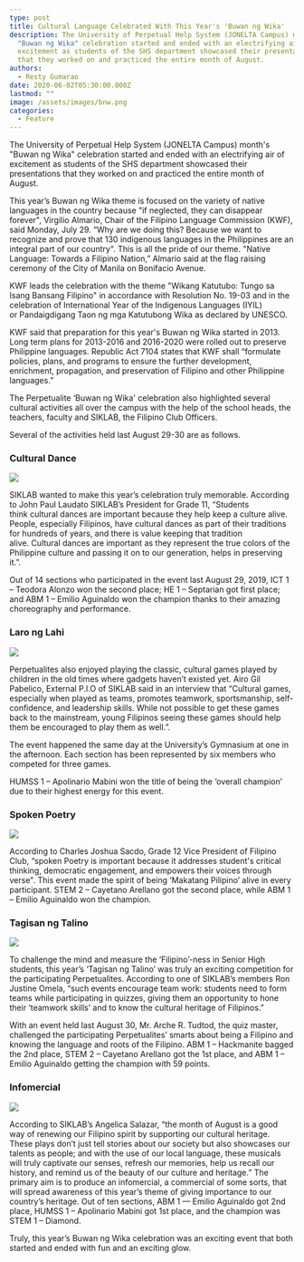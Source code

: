 ```yaml
---
type: post
title: Cultural Language Celebrated With This Year's 'Buwan ng Wika'
description: The University of Perpetual Help System (JONELTA Campus) month's
  "Buwan ng Wika" celebration started and ended with an electrifying air of
  excitement as students of the SHS department showcased their presentations
  that they worked on and practiced the entire month of August.
authors:
  - Resty Gumarao
date: 2020-06-02T05:30:00.000Z
lastmod: ""
image: /assets/images/bnw.png
categories:
  - Feature
---
```

The University of Perpetual Help System (JONELTA Campus) month's "Buwan ng Wika" celebration started and ended with an electrifying air of excitement as students of the SHS department showcased their presentations that they worked on and practiced the entire month of August.

This year’s Buwan ng Wika theme is focused on the variety of native languages in the country ​​because "if neglected, they can disappear forever", Virgilio Almario, Chair of the Filipino Language Commission (KWF), said Monday, July 29. “Why are we doing this? Because we want to recognize and prove that 130 indigenous languages ​​in the Philippines are an integral part of our country". This is all the pride of our theme. "Native Language: Towards a Filipino Nation,” Almario said at the flag raising ceremony of the City of Manila on Bonifacio Avenue. 

KWF leads the celebration with the theme "Wikang Katutubo: Tungo sa Isang Bansang Filipino" in accordance with Resolution No. 19-03 and in the celebration of International Year of the Indigenous Languages (IYIL) or Pandaigdigang Taon ng mga Katutubong Wika as declared by UNESCO. 

KWF said that preparation for this year's Buwan ng Wika started in 2013. Long term plans for 2013-2016 and 2016-2020 were rolled out to preserve Philippine languages. Republic Act 7104 states that KWF shall “formulate policies, plans, and programs to ensure the further development, enrichment, propagation, and preservation of Filipino and other Philippine languages.”

The Perpetualite ‘Buwan ng Wika' celebration also highlighted several cultural activities all over the campus with the help of the school heads, the teachers, faculty and SIKLAB, the Filipino Club Officers.

Several of the activities held last August 29-30 are as follows.

### Cultural Dance

![](/assets/images/bnw-cultural.jpg)

SIKLAB wanted to make this year’s celebration truly memorable. According to John Paul Laudato SIKLAB’s President for Grade 11, “Students think cultural dances are important because they help keep a culture alive. People, especially Filipinos, have cultural dances as part of their traditions for hundreds of years, and there is value keeping that tradition alive. Cultural dances are important as they represent the true colors of the Philippine culture and passing it on to our generation, helps in preserving it.”.

Out of 14 sections who participated in the event last August 29, 2019, ICT 1 – Teodora Alonzo won the second place; HE 1 – Septarian got first place; and ABM 1 – Emilio Aguinaldo won the champion thanks to their amazing choreography and performance.

### Laro ng Lahi

![](/assets/images/bnw-lnh.jpg)

Perpetualites also enjoyed playing the classic, cultural games played by children in the old times where gadgets haven’t existed yet. Airo Gil Pabelico, External P.I.O of SIKLAB said in an interview that “Cultural games, especially when played as teams, promotes teamwork, sportsmanship, self-confidence, and leadership skills. While not possible to get these games back to the mainstream, young Filipinos seeing these games should help them be encouraged to play them as well.”. 

The event happened the same day at the University’s Gymnasium at one in the afternoon. Each section has been represented by six members who competed for three games.

HUMSS 1 – Apolinario Mabini won the title of being the ‘overall champion’ due to their highest energy for this event.

### Spoken Poetry

![](/assets/images/bnw-spoken.jpg)

According to Charles Joshua Sacdo, Grade 12 Vice President of Filipino Club, “spoken Poetry is important because it addresses student's critical thinking, democratic engagement, and empowers their voices through verse". This event made the spirit of being ‘Makatang Pilipino’ alive in every participant. STEM 2 – Cayetano Arellano got the second place, while ABM 1 – Emilio Aguinaldo won the champion.

### Tagisan ng Talino 

![](/assets/images/bnw-tagisan.jpg)

To challenge the mind and measure the ‘Filipino’-ness in Senior High students, this year’s ‘Tagisan ng Talino’ was truly an exciting competition for the participating Perpetualites. According to one of SIKLAB’s members Ron Justine Omela, “such events encourage team work: students need to form teams while participating in quizzes, giving them an opportunity to hone their ‘teamwork skills’ and to know the cultural heritage of Filipinos.”

With an event held last August 30, Mr. Arche R. Tudtod, the quiz master, challenged the participating Perpetualites’ smarts about being a Filipino and knowing the language and roots of the Filipino. ABM 1 – Hackmanite bagged the 2nd place, STEM 2 – Cayetano Arellano got the 1st place, and ABM 1 – Emilio Aguinaldo getting the champion with 59 points.

### Infomercial

![](/assets/images/bnw-info.jpg)

According to SIKLAB’s Angelica Salazar, “the month of August is a good way of renewing our Filipino spirit by supporting our cultural heritage. These plays don’t just tell stories about our society but also showcases our talents as people; and with the use of our local language, these musicals will truly captivate our senses, refresh our memories, help us recall our history, and remind us of the beauty of our culture and heritage.” The primary aim is to produce an infomercial, a commercial of some sorts, that will spread awareness of this year’s theme of giving importance to our country’s heritage. Out of ten sections, ABM 1 — Emilio Aguinaldo got 2nd place, HUMSS 1 – Apolinario Mabini got 1st place, and the champion was STEM 1 – Diamond.

Truly, this year’s Buwan ng Wika celebration was an exciting event that both started and ended with fun and an exciting glow.